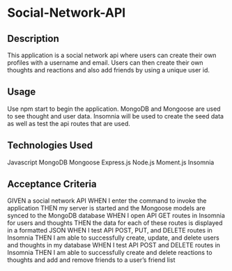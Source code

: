 # Social-Network-API

## Description
This application is a social network api where users can create their own profiles with a username and email. Users can then create their own thoughts and reactions and also add friends by using a unique user id. 

## Usage
Use npm start to begin the application. MongoDB and Mongoose are used to see thought and user data. Insomnia will be used to create the seed data as well as test the api routes that are used.

## Technologies Used
Javascript
MongoDB
Mongoose
Express.js
Node.js
Moment.js
Insomnia

## Acceptance Criteria
GIVEN a social network API
WHEN I enter the command to invoke the application
THEN my server is started and the Mongoose models are synced to the MongoDB database
WHEN I open API GET routes in Insomnia for users and thoughts
THEN the data for each of these routes is displayed in a formatted JSON
WHEN I test API POST, PUT, and DELETE routes in Insomnia
THEN I am able to successfully create, update, and delete users and thoughts in my database
WHEN I test API POST and DELETE routes in Insomnia
THEN I am able to successfully create and delete reactions to thoughts and add and remove friends to a user’s friend list
